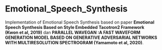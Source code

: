 # Emotional_Speech_Synthesis

Implementation of Emotional Speech Synthesis based on paper **Emotional Speech Synthesis Based on Style Embedded Tacotron2 Framework (Kwon et al, 2019)** dan **PARALLEL WAVEGAN :A FAST WAVEFORM GENERATION MODEL BASED ON GENERATIVE ADVERSARIAL NETWORKS WITH MULTIRESOLUTION SPECTROGRAM (Yamamoto et al, 2020)**. 
